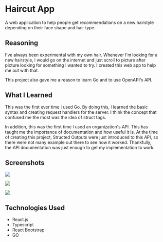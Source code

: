 # Haircut App

A web application to help people get recommendations on a new hairstyle depending on their face shape and hair type.

## Reasoning

I've always been experimental with my own hair. Whenever I'm looking for a new hairstyle, I would go on the internet and just scroll to picture after picture looking for something I wanted to try. I created this web app to help me out with that. 

This project also gave me a reason to learn Go and to use OpenAPI's API. 

## What I Learned

This was the first ever time I used Go. By doing this, I learned the basic syntax and creating request handlers for the server. I think the concept that confused me the most was the idea of struct tags.

In addition, this was the first time I used an organization's API. This has taught me the importance of documentation and how useful it is. At the time of creating this project, Structed Outputs were just introduced to this API, so there were not many example out there to see how it worked. Thankfully, the API documentation was just enough to get my implementation to work. 

## Screenshots

![](/screenshots/screenshots-1.JPG)

![](/screenshots/screenshots-2.JPG)

![](/screenshots/screenshots-3.JPG)

## Technologies Used
- React.js
- Typescript
- React Bootstrap
- GO